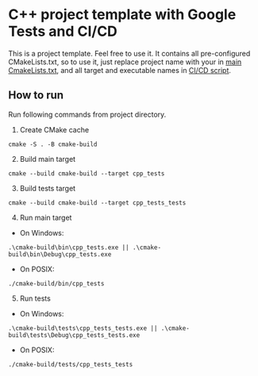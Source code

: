 # C++ project template with Google Tests and CI/CD

This is a project template. Feel free to use it. It contains all pre-configured 
CMakeLists.txt, so to use it, just replace project name with your in 
[main CmakeLists.txt](CMakeLists.txt), and all target and executable names in 
[CI/CD script](./.github/workflows/ci_tests.yml).

## How to run

Run following commands from project directory.

1. Create CMake cache

```shell
cmake -S . -B cmake-build
```

2. Build main target

```shell
cmake --build cmake-build --target cpp_tests
```

3. Build tests target

```shell
cmake --build cmake-build --target cpp_tests_tests
```

4. Run main target

* On Windows:

```shell
.\cmake-build\bin\cpp_tests.exe || .\cmake-build\bin\Debug\cpp_tests.exe
```

* On POSIX:

```shell
./cmake-build/bin/cpp_tests
```

5. Run tests

* On Windows:

```shell
.\cmake-build\tests\cpp_tests_tests.exe || .\cmake-build\tests\Debug\cpp_tests_tests.exe
```

* On POSIX:

```shell
./cmake-build/tests/cpp_tests_tests
```
